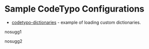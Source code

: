 # Sample CodeTypo Configurations

- [codetypo-dictionaries](./codetypo-dictionaries.json) - example of loading custom dictionaries.

nosugg1

nosugg2
